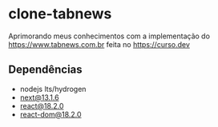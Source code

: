 # clone-tabnews
Aprimorando meus conhecimentos com a implementação do https://www.tabnews.com.br feita no https://curso.dev

## Dependências
* nodejs lts/hydrogen
* next@13.1.6
* react@18.2.0
* react-dom@18.2.0